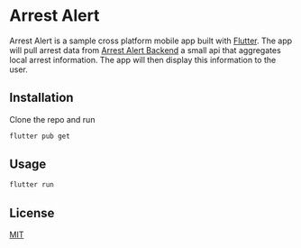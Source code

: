 # Arrest Alert

Arrest Alert is a sample cross platform mobile app built with [Flutter](https://flutter.dev/). The app will pull arrest data from [Arrest Alert Backend](https://github.com/gquarles/arrest-alert-backend) a small api that aggregates local arrest information. The app will then display this information to the user.

## Installation

Clone the repo and run

```bash
flutter pub get
```

## Usage

```bash
flutter run
```



## License
[MIT](https://choosealicense.com/licenses/mit/)
